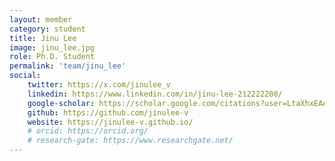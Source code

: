 ```yaml
---
layout: member
category: student
title: Jinu Lee
image: jinu_lee.jpg
role: Ph.D. Student
permalink: 'team/jinu_lee'
social:
    twitter: https://x.com/jinulee_v
    linkedin: https://www.linkedin.com/in/jinu-lee-212222208/
    google-scholar: https://scholar.google.com/citations?user=LtaXhxEAAAAJ&hl=en
    github: https://github.com/jinulee-v
    website: https://jinulee-v.github.io/
    # orcid: https://orcid.org/
    # research-gate: https://www.researchgate.net/
---
```


